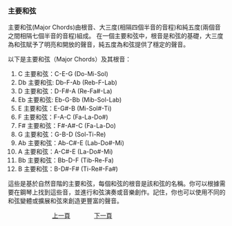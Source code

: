 ﻿---
keywords: 吳老師鋼琴教學 - 主要和弦
---
<h3>主要和弦</h3>
主要和弦(Major Chords)由根音、大三度(相隔四個半音的音程)和純五度(兩個音之間相隔七個半音的音程)組成。
在一個主要和弦中，根音是和弦的基礎，大三度為和弦賦予了明亮和開放的聲音，純五度為和弦提供了穩定的聲音。

以下是主要和弦（Major Chords）及其根音：
1. C 主要和弦：C-E-G (Do-Mi-Sol)
1. Db 主要和弦: Db-F-Ab (Reb-F-Lab)
1. D 主要和弦：D-F#-A (Re-Fa#-La)
1. Eb 主要和弦: Eb-G-Bb (Mib-Sol-Lab)
1. E 主要和弦：E-G#-B (Mi-Sol#-Ti)
1. F 主要和弦：F-A-C (Fa-La-Do#)
1. F# 主要和弦：F#-A#-C (Fa-La-Do)
1. G 主要和弦：G-B-D (Sol-Ti-Re)
1. Ab 主要和弦：Ab-C#-E (Lab-Do#-Mi)
1. A 主要和弦：A-C#-E (La-Do#-Mi)
1. Bb 主要和弦：Bb-D-F (Tib-Re-Fa)
1. B 主要和弦：B-D#-F# (Ti-Re#-Fa#)

這些是基於自然音階的主要和弦，每個和弦的根音是該和弦的名稱。你可以根據需要在鋼琴上找到這些音，並進行和弦演奏或音樂創作。記住，你也可以使用不同的和弦變體或擴展和弦來創造更豐富的聲音。

&nbsp;&nbsp;&nbsp;&nbsp;&nbsp;&nbsp;&nbsp;&nbsp;&nbsp;&nbsp;&nbsp;&nbsp;
&nbsp;&nbsp;&nbsp;&nbsp;&nbsp;&nbsp;&nbsp;&nbsp;&nbsp;&nbsp;&nbsp;&nbsp;
[上一頁](Chords)
&nbsp;&nbsp;&nbsp;&nbsp;&nbsp;&nbsp;&nbsp;&nbsp;&nbsp;&nbsp;&nbsp;&nbsp;
[下一頁](MinorChords)

